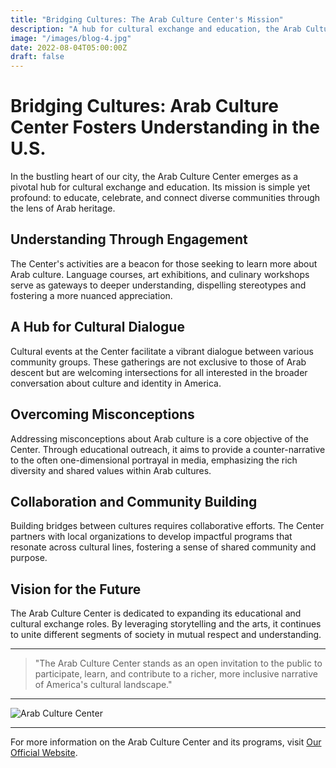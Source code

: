 ```yaml
---
title: "Bridging Cultures: The Arab Culture Center's Mission"
description: "A hub for cultural exchange and education, the Arab Culture Center fosters understanding and collaboration within the diverse tapestry of American society."
image: "/images/blog-4.jpg"
date: 2022-08-04T05:00:00Z
draft: false
---
```


# Bridging Cultures: Arab Culture Center Fosters Understanding in the U.S.

In the bustling heart of our city, the Arab Culture Center emerges as a pivotal hub for cultural exchange and education. Its mission is simple yet profound: to educate, celebrate, and connect diverse communities through the lens of Arab heritage.

## Understanding Through Engagement

The Center's activities are a beacon for those seeking to learn more about Arab culture. Language courses, art exhibitions, and culinary workshops serve as gateways to deeper understanding, dispelling stereotypes and fostering a more nuanced appreciation.

## A Hub for Cultural Dialogue

Cultural events at the Center facilitate a vibrant dialogue between various community groups. These gatherings are not exclusive to those of Arab descent but are welcoming intersections for all interested in the broader conversation about culture and identity in America.

## Overcoming Misconceptions

Addressing misconceptions about Arab culture is a core objective of the Center. Through educational outreach, it aims to provide a counter-narrative to the often one-dimensional portrayal in media, emphasizing the rich diversity and shared values within Arab cultures.

## Collaboration and Community Building

Building bridges between cultures requires collaborative efforts. The Center partners with local organizations to develop impactful programs that resonate across cultural lines, fostering a sense of shared community and purpose.

## Vision for the Future

The Arab Culture Center is dedicated to expanding its educational and cultural exchange roles. By leveraging storytelling and the arts, it continues to unite different segments of society in mutual respect and understanding.

---

> "The Arab Culture Center stands as an open invitation to the public to participate, learn, and contribute to a richer, more inclusive narrative of America's cultural landscape."

---

![Arab Culture Center](/images/blog-4.jpg "Arab Culture Center")

---

For more information on the Arab Culture Center and its programs, visit [Our Official Website](https://www.accstl.org).
